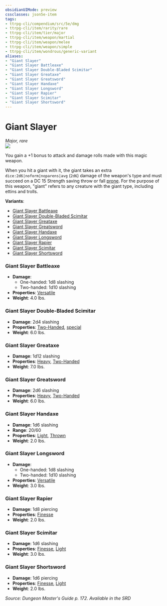 ```yaml
---
obsidianUIMode: preview
cssclasses: json5e-item
tags:
- ttrpg-cli/compendium/src/5e/dmg
- ttrpg-cli/item/rarity/rare
- ttrpg-cli/item/tier/major
- ttrpg-cli/item/weapon/martial
- ttrpg-cli/item/weapon/melee
- ttrpg-cli/item/weapon/simple
- ttrpg-cli/item/wondrous/generic-variant
aliases: 
- "Giant Slayer"
- "Giant Slayer Battleaxe"
- "Giant Slayer Double-Bladed Scimitar"
- "Giant Slayer Greataxe"
- "Giant Slayer Greatsword"
- "Giant Slayer Handaxe"
- "Giant Slayer Longsword"
- "Giant Slayer Rapier"
- "Giant Slayer Scimitar"
- "Giant Slayer Shortsword"
---
```

# Giant Slayer
*Major, rare*  
![](3-Mechanics/CLI/items/img/giant-slayer.webp#right)


You gain a +1 bonus to attack and damage rolls made with this magic weapon.

When you hit a giant with it, the giant takes an extra `dice:2d6|noform|noparens|avg` (`2d6`) damage of the weapon's type and must succeed on a DC 15 Strength saving throw or fall [prone](3-Mechanics/CLI/rules/conditions.md#Prone). For the purpose of this weapon, "giant" refers to any creature with the giant type, including ettins and trolls.

**Variants**:
- [Giant Slayer Battleaxe](#Giant%20Slayer%20Battleaxe)
- [Giant Slayer Double-Bladed Scimitar](#Giant%20Slayer%20Double-Bladed%20Scimitar)
- [Giant Slayer Greataxe](#Giant%20Slayer%20Greataxe)
- [Giant Slayer Greatsword](#Giant%20Slayer%20Greatsword)
- [Giant Slayer Handaxe](#Giant%20Slayer%20Handaxe)
- [Giant Slayer Longsword](#Giant%20Slayer%20Longsword)
- [Giant Slayer Rapier](#Giant%20Slayer%20Rapier)
- [Giant Slayer Scimitar](#Giant%20Slayer%20Scimitar)
- [Giant Slayer Shortsword](#Giant%20Slayer%20Shortsword)

### Giant Slayer Battleaxe

- **Damage**:
  - One-handed: 1d8 slashing
  - Two-handed: 1d10 slashing
- **Properties**: [Versatile](3-Mechanics/CLI/rules/item-properties.md#Versatile)
- **Weight**: 4.0 lbs.

### Giant Slayer Double-Bladed Scimitar

- **Damage**: 2d4 slashing
- **Properties**: [Two-Handed](3-Mechanics/CLI/rules/item-properties.md#Two-Handed), [special](3-Mechanics/CLI/rules/item-properties.md#Special%20Weapons)
- **Weight**: 6.0 lbs.

### Giant Slayer Greataxe

- **Damage**: 1d12 slashing
- **Properties**: [Heavy](3-Mechanics/CLI/rules/item-properties.md#Heavy), [Two-Handed](3-Mechanics/CLI/rules/item-properties.md#Two-Handed)
- **Weight**: 7.0 lbs.

### Giant Slayer Greatsword

- **Damage**: 2d6 slashing
- **Properties**: [Heavy](3-Mechanics/CLI/rules/item-properties.md#Heavy), [Two-Handed](3-Mechanics/CLI/rules/item-properties.md#Two-Handed)
- **Weight**: 6.0 lbs.

### Giant Slayer Handaxe

- **Damage**: 1d6 slashing
- **Range**: 20/60
- **Properties**: [Light](3-Mechanics/CLI/rules/item-properties.md#Light), [Thrown](3-Mechanics/CLI/rules/item-properties.md#Thrown)
- **Weight**: 2.0 lbs.

### Giant Slayer Longsword

- **Damage**:
  - One-handed: 1d8 slashing
  - Two-handed: 1d10 slashing
- **Properties**: [Versatile](3-Mechanics/CLI/rules/item-properties.md#Versatile)
- **Weight**: 3.0 lbs.

### Giant Slayer Rapier

- **Damage**: 1d8 piercing
- **Properties**: [Finesse](3-Mechanics/CLI/rules/item-properties.md#Finesse)
- **Weight**: 2.0 lbs.

### Giant Slayer Scimitar

- **Damage**: 1d6 slashing
- **Properties**: [Finesse](3-Mechanics/CLI/rules/item-properties.md#Finesse), [Light](3-Mechanics/CLI/rules/item-properties.md#Light)
- **Weight**: 3.0 lbs.

### Giant Slayer Shortsword

- **Damage**: 1d6 piercing
- **Properties**: [Finesse](3-Mechanics/CLI/rules/item-properties.md#Finesse), [Light](3-Mechanics/CLI/rules/item-properties.md#Light)
- **Weight**: 2.0 lbs.


*Source: Dungeon Master's Guide p. 172. Available in the <span title='Systems Reference Document (5.1)'>SRD</span>*